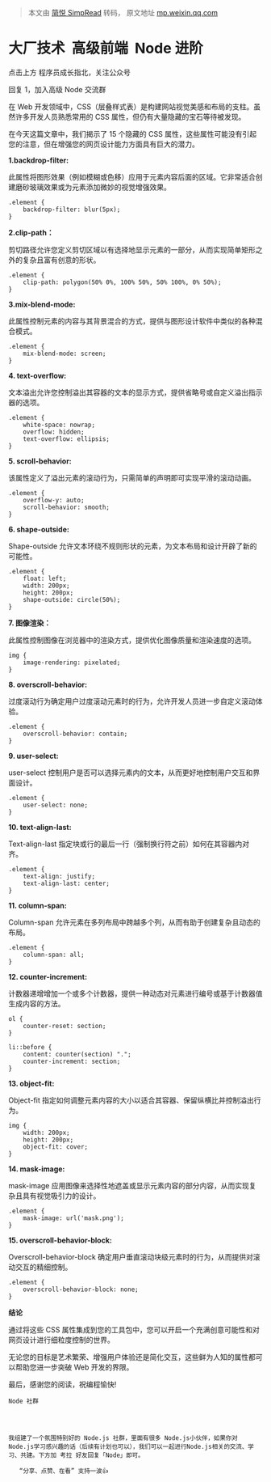 > 本文由 [简悦 SimpRead](http://ksria.com/simpread/) 转码， 原文地址 [mp.weixin.qq.com](https://mp.weixin.qq.com/s/ajsWyIo2HgeTP_mNBeFDkg)

大厂技术  高级前端  Node 进阶
===================

点击上方 程序员成长指北，关注公众号

回复 1，加入高级 Node 交流群

在 Web 开发领域中，CSS（层叠样式表）是构建网站视觉美感和布局的支柱。虽然许多开发人员熟悉常用的 CSS 属性，但仍有大量隐藏的宝石等待被发现。  

在今天这篇文章中，我们揭示了 15 个隐藏的 CSS 属性，这些属性可能没有引起您的注意，但在增强您的网页设计能力方面具有巨大的潜力。

**1.backdrop-filter:**

此属性将图形效果（例如模糊或色移）应用于元素内容后面的区域。它非常适合创建磨砂玻璃效果或为元素添加微妙的视觉增强效果。

```
.element {
    backdrop-filter: blur(5px);
}
```

**2.clip-path：**

剪切路径允许您定义剪切区域以有选择地显示元素的一部分，从而实现简单矩形之外的复杂且富有创意的形状。

```
.element {
    clip-path: polygon(50% 0%, 100% 50%, 50% 100%, 0% 50%);
}
```

**3.mix-blend-mode:**

此属性控制元素的内容与其背景混合的方式，提供与图形设计软件中类似的各种混合模式。

```
.element {
    mix-blend-mode: screen;
}
```

**4. text-overflow:**

文本溢出允许您控制溢出其容器的文本的显示方式，提供省略号或自定义溢出指示器的选项。

```
.element {
    white-space: nowrap;
    overflow: hidden;
    text-overflow: ellipsis;
}
```

**5. scroll-behavior:**

该属性定义了溢出元素的滚动行为，只需简单的声明即可实现平滑的滚动动画。

```
.element {
    overflow-y: auto;
    scroll-behavior: smooth;
}
```

**6. shape-outside:**

Shape-outside 允许文本环绕不规则形状的元素，为文本布局和设计开辟了新的可能性。

```
.element {
    float: left;
    width: 200px;
    height: 200px;
    shape-outside: circle(50%);
}
```

**7. 图像渲染：**

此属性控制图像在浏览器中的渲染方式，提供优化图像质量和渲染速度的选项。

```
img {
    image-rendering: pixelated;
}
```

**8. overscroll-behavior:**

过度滚动行为确定用户过度滚动元素时的行为，允许开发人员进一步自定义滚动体验。

```
.element {
    overscroll-behavior: contain;
}
```

**9. user-select:**

user-select 控制用户是否可以选择元素内的文本，从而更好地控制用户交互和界面设计。

```
.element {
    user-select: none;
}
```

**10. text-align-last:**

Text-align-last 指定块或行的最后一行（强制换行符之前）如何在其容器内对齐。

```
.element {
    text-align: justify;
    text-align-last: center;
}
```

**11. column-span:**

Column-span 允许元素在多列布局中跨越多个列，从而有助于创建复杂且动态的布局。

```
.element {
    column-span: all;
}
```

**12. counter-increment:**

计数器递增增加一个或多个计数器，提供一种动态对元素进行编号或基于计数器值生成内容的方法。

```
ol {
    counter-reset: section;
}
```

```
li::before {
    content: counter(section) ".";
    counter-increment: section;
}
```

**13. object-fit:**

Object-fit 指定如何调整元素内容的大小以适合其容器、保留纵横比并控制溢出行为。

```
img {
    width: 200px;
    height: 200px;
    object-fit: cover;
}
```

**14. mask-image:**

mask-image 应用图像来选择性地遮盖或显示元素内容的部分内容，从而实现复杂且具有视觉吸引力的设计。

```
.element {
    mask-image: url('mask.png');
}
```

**15. overscroll-behavior-block:**

Overscroll-behavior-block 确定用户垂直滚动块级元素时的行为，从而提供对滚动交互的精细控制。

```
.element {
    overscroll-behavior-block: none;
}
```

**结论**

通过将这些 CSS 属性集成到您的工具包中，您可以开启一个充满创意可能性和对网页设计进行细粒度控制的世界。

无论您的目标是艺术繁荣、增强用户体验还是简化交互，这些鲜为人知的属性都可以帮助您进一步突破 Web 开发的界限。

最后，感谢您的阅读，祝编程愉快!

```
Node 社群




我组建了一个氛围特别好的 Node.js 社群，里面有很多 Node.js小伙伴，如果你对Node.js学习感兴趣的话（后续有计划也可以），我们可以一起进行Node.js相关的交流、学习、共建。下方加 考拉 好友回复「Node」即可。

   “分享、点赞、在看” 支持一波👍
```
